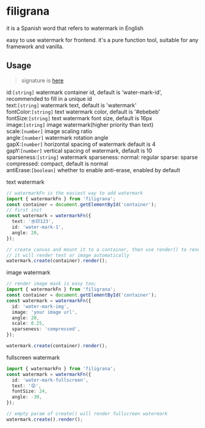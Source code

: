 # filigrana

it is a Spanish word that refers to watermark in English

easy to use watermark for frontend. it's a pure function tool, suitable for any framework and vanilla.

## Usage

> signature is [here](./types.d.ts)

id:`[string]` watermark container id, default is 'water-mark-id', recommended to fill in a unique id  
text:`[string]` watermark text, default is 'watermark'  
fontColor:`[string]` text watermark color, default is '#ebebeb'  
fontSize:`[string]` text watermark font size, default is 16px  
image:`[string]` image watermark(higher priority than text)  
scale:`[number]` image scaling ratio  
angle:`[number]` watermark rotation angle  
gapX:`[number]` horizontal spacing of watermark default is 4  
gapY:`[number]` vertical spacing of watermark, default is 10  
sparseness:`[string]` watermark sparseness: normal: regular sparse: sparse compressed: compact, default is normal  
antiErase:`[boolean]` whether to enable anti-erase, enabled by default

text watermark

```typescript
// watermarkFn is the easiest way to add watermark
import { watermarkFn } from 'filigrana';
const container = document.getElementById('container');
// first init
const watermark = watermarkFn({
  text: '水印123',
  id: 'water-mark-1',
  angle: 20,
});

// create canvas and mount it to a container, then use render() to render content,
// it will render text or image automatically
watermark.create(container).render();
```

image watermark

```typescript
// render image mask is easy too;
import { watermarkFn } from 'filigrana';
const container = document.getElementById('container');
const watermark = watermarkFn({
  id: 'water-mark-img',
  image: 'your image url',
  angle: 20,
  scale: 0.25,
  sparseness: 'compressed',
});

watermark.create(container).render();
```

fullscreen watermark

```typescript
import { watermarkFn } from 'filigrana';
const watermark = watermarkFn({
  id: 'water-mark-fullscreen',
  text: '😝',
  fontSize: 24,
  angle: -30,
});

// empty param of create() will render fullscreen watermark
watermark.create().render();
```
